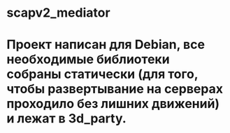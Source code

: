 # scapv2_mediator
# Проект написан для Debian, все необходимые библиотеки собраны статически (для того, чтобы развертывание на серверах проходило без лишних движений) и лежат в 3d_party. 
